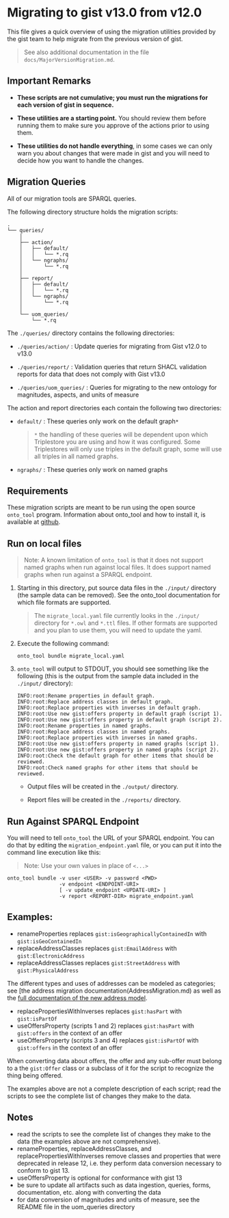 # Migrating to gist v13.0 from v12.0

This file gives a quick overview of using the migration utilities provided
by the gist team to help migrate from the previous version of gist.

> See also additional documentation in the file `docs/MajorVersionMigration.md`.

## Important Remarks

- **These scripts are not cumulative; you must run the migrations for each version of gist
  in sequence.**

- **These utilities are a starting point.** You should review them before running
  them to make sure you approve of the actions prior to using them.

- **These utilities do not handle everything**, in some cases we can only warn you
  about changes that were made in gist and you will need to decide how you want
  to handle the changes.

## Migration Queries

All of our migration tools are SPARQL queries.

The following directory structure holds the migration scripts:

```
.
└── queries/
    │
    ├── action/
    │   ├── default/
    │   │   └── *.rq
    │   └── ngraphs/
    │       └── *.rq
    │
    ├── report/
    │   ├── default/
    │   │   └── *.rq
    │   └── ngraphs/
    │       └── *.rq
    │
    └── uom_queries/
        └── *.rq

```

The `./queries/` directory contains the following directories:

- `./queries/action/` : Update queries for migrating from Gist v12.0 to v13.0

- `./queries/report/` : Validation queries that return SHACL validation reports for data that does not comply with Gist v13.0

- `./queries/uom_queries/` : Queries for migrating to the new ontology for magnitudes, aspects, and units of measure

The action and report directories each contain the following two directories:

- `default/` : These queries only work on the default graph`*`

  > `*` the handling of these queries will be dependent upon which Triplestore you are using and how it was configured. Some Triplestores will only use
  > triples in the default graph, some will use all triples in all named graphs.

- `ngraphs/` : These queries only work on named graphs


## Requirements

These migration scripts are meant to be run using the open source `onto_tool`
program. Information about onto_tool and how to install it, is available at
[github](https://github.com/semanticarts/ontology-toolkit).

## Run on local files

> Note: A known limitation of `onto_tool` is that it does not support named graphs when run against local files. It does support named graphs when run against a SPARQL endpoint.

1. Starting in this directory, put source data files in the `./input/` directory (the sample data can be removed). See the onto_tool documentation for which file formats are supported.

   > The `migrate_local.yaml` file currently looks in the `./input/` directory for `*.owl` and `*.ttl` files. If other formats are supported and you plan to use them, you will need to update the yaml.

2. Execute the following command:

   ```shell
   onto_tool bundle migrate_local.yaml
   ```

3. `onto_tool` will output to STDOUT, you should see something like the following (this is the output from the sample data included in the `./input/` directory):

   ```
   INFO:root:Rename properties in default graph.
   INFO:root:Replace address classes in default graph.
   INFO:root:Replace properties with inverses in default graph.
   INFO:root:Use new gist:offers property in default graph (script 1).
   INFO:root:Use new gist:offers property in default graph (script 2).
   INFO:root:Rename properties in named graphs.
   INFO:root:Replace address classes in named graphs.
   INFO:root:Replace properties with inverses in named graphs.
   INFO:root:Use new gist:offers property in named graphs (script 1).
   INFO:root:Use new gist:offers property in named graphs (script 2).
   INFO:root:Check the default graph for other items that should be reviewed.
   INFO:root:Check named graphs for other items that should be reviewed.
   ```

   - Output files will be created in the `./output/` directory.

   - Report files will be created in the `./reports/` directory.

## Run Against SPARQL Endpoint

You will need to tell `onto_tool` the URL of your SPARQL endpoint. You can do that
by editing the `migration_endpoint.yaml` file, or you can put it into the command
line execution like this:

> Note: Use your own values in place of `<...>`

```shell
onto_tool bundle -v user <USER> -v password <PWD>
                 -v endpoint <ENDPOINT-URI>
                 [ -v update_endpoint <UPDATE-URI> ]
                 -v report <REPORT-DIR> migrate_endpoint.yaml
```

## Examples:

- renameProperties replaces `gist:isGeographicallyContainedIn` with `gist:isGeoContainedIn`
- replaceAddressClasses replaces `gist:EmailAddress` with `gist:ElectronicAddress`
- replaceAddressClasses replaces `gist:StreetAddress` with `gist:PhysicalAddress`

The different types and uses of addresses can be modeled as categories; see [the address migration documentation(AddressMigration.md) as well as the [full documentation of the new address model](/docs/model_documentation/AddressGuidance.md).

- replacePropertiesWithInverses replaces `gist:hasPart` with `gist:isPartOf`
- useOffersProperty (scripts 1 and 2) replaces `gist:hasPart` with `gist:offers` in the context of an offer
- useOffersProperty (scripts 3 and 4) replaces `gist:isPartOf` with `gist:offers` in the context of an offer

When converting data about offers, the offer and any sub-offer must belong to a the `gist:Offer` class or a subclass of it for the script to recognize the thing being offered.

The examples above are not a complete description of each script; read the scripts to see the complete list of changes they make to the data.

## Notes

- read the scripts to see the complete list of changes they make to the data (the examples above are not comprehensive).
- renameProperties, replaceAddressClasses, and replacePropertiesWithInverses remove classes and properties that were deprecated in release 12, i.e. they perform data conversion necessary to conform to gist 13.
- useOffersProperty is optional for conformance with gist 13
- be sure to update all artifacts such as data ingestion, queries, forms, documentation, etc. along with converting the data
- for data conversion of magnitudes and units of measure, see the README file in the uom_queries directory

